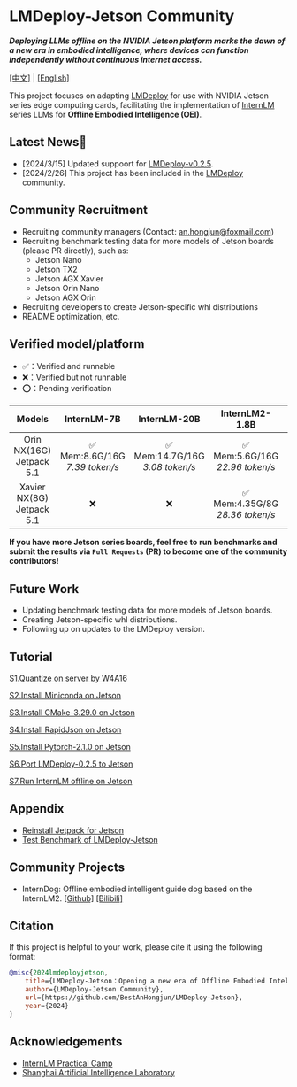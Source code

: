 # LMDeploy-Jetson Community

***Deploying LLMs offline on the NVIDIA Jetson platform marks the dawn of a new era in embodied intelligence, where devices can function independently without continuous internet access.***

[[中文]](./README_zh.md) | [[English]](./README.md)

This project focuses on adapting [LMDeploy](https://github.com/InternLM/lmdeploy) for use with NVIDIA Jetson series edge computing cards, facilitating the implementation of [InternLM](https://github.com/InternLM/InternLM) series LLMs for **Offline Embodied Intelligence (OEI)**.

## Latest News🎉

* [2024/3/15] Updated suppoort for [LMDeploy-v0.2.5](https://github.com/InternLM/lmdeploy/releases/tag/v0.2.5).
* [2024/2/26] This project has been included in the [LMDeploy](https://github.com/InternLM/lmdeploy) community.

## Community Recruitment

* Recruiting community managers (Contact: an.hongjun@foxmail.com)
* Recruiting benchmark testing data for more models of Jetson boards (please PR directly), such as:
    * Jetson Nano
    * Jetson TX2
    * Jetson AGX Xavier
    * Jetson Orin Nano
    * Jetson AGX Orin
* Recruiting developers to create Jetson-specific whl distributions
* README optimization, etc.

## Verified model/platform

* ✅：Verified and runnable
* ❌：Verified but not runnable
* ⭕️：Pending verification

|Models|InternLM-7B|InternLM-20B|InternLM2-1.8B|InternLM2-7B|InternLM2-20B|
|:-:|:-:|:-:|:-:|:-:|:-:|
|Orin NX(16G)<br>Jetpack 5.1|✅<br>Mem:8.6G/16G<br>*7.39 token/s*|✅<br>Mem:14.7G/16G<br>*3.08 token/s*|✅<br>Mem:5.6G/16G<br>*22.96 token/s*|✅<br>Mem:9.2G/16G<br>*7.48 token/s*|✅<br>Mem:14.8G/16G<br>*3.19 token/s*|
|Xavier NX(8G)<br>Jetpack 5.1|❌|❌|✅<br>Mem:4.35G/8G<br>*28.36 token/s*|❌|❌|


**If you have more Jetson series boards, feel free to run benchmarks and submit the results via `Pull Requests` (PR) to become one of the community contributors!**


## Future Work

* Updating benchmark testing data for more models of Jetson boards.
* Creating Jetson-specific whl distributions.
* Following up on updates to the LMDeploy version.

## Tutorial

[S1.Quantize on server by W4A16](./en/s1.md)

[S2.Install Miniconda on Jetson](./en/s2.md)

[S3.Install CMake-3.29.0 on Jetson](./en/s3.md)

[S4.Install RapidJson on Jetson](./en/s4.md)

[S5.Install Pytorch-2.1.0 on Jetson](./en/s5.md)

[S6.Port LMDeploy-0.2.5 to Jetson](./en/s6.md)

[S7.Run InternLM offline on Jetson](./en/s7.md)

## Appendix

* [Reinstall Jetpack for Jetson](https://www.anhongjun.top/blogs.php?id=1)
* [Test Benchmark of LMDeploy-Jetson](./en/benchmark.md)

## Community Projects

* InternDog: Offline embodied intelligent guide dog based on the InternLM2. [[Github]](https://github.com/BestAnHongjun/InternDog) [[Bilibili]](https://www.bilibili.com/video/BV1RK421s7dm)

## Citation

If this project is helpful to your work, please cite it using the following format:

```bibtex
@misc{2024lmdeployjetson,
    title={LMDeploy-Jetson：Opening a new era of Offline Embodied Intelligence},
    author={LMDeploy-Jetson Community},
    url={https://github.com/BestAnHongjun/LMDeploy-Jetson},
    year={2024}
}
```

## Acknowledgements

* [InternLM Practical Camp](https://github.com/InternLM/tutorial/)
* [Shanghai Artificial Intelligence Laboratory](https://www.shlab.org.cn/)
